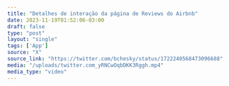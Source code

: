 ```yaml
---
title: "Detalhes de interação da página de Reviews do Airbnb"
date: 2023-11-19T01:52:06-03:00
draft: false
type: "post"
layout: "single"
tags: ['App']
source: "X"
source_link: "https://twitter.com/bchesky/status/1722240568473096688"
media: "/uploads/twitter.com_yRNCwOqbDKK3Rggh.mp4"
media_type: "video"
---
```


